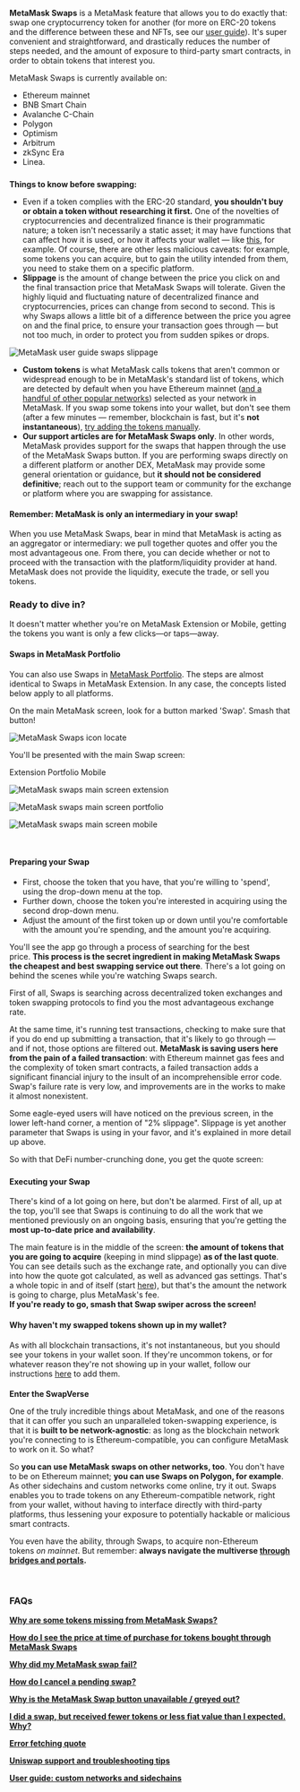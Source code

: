 **MetaMask Swaps** is a MetaMask feature that allows you to do exactly that: swap one cryptocurrency token for another (for more on ERC-20 tokens and the difference between these and NFTs, see our [user guide](https://support.metamask.io/hc/en-us/articles/4405497827355-User-guide-Tokens)). It's super convenient and straightforward, and drastically reduces the number of steps needed, and the amount of exposure to third-party smart contracts, in order to obtain tokens that interest you.


MetaMask Swaps is currently available on:


* Ethereum mainnet
* BNB Smart Chain
* Avalanche C-Chain
* Polygon
* Optimism
* Arbitrum
* zkSync Era
* Linea.


### 
**Things to know before swapping:**


* Even if a token complies with the ERC-20 standard, **you shouldn't buy or obtain a token without** **researching it first.** One of the novelties of cryptocurrencies and decentralized finance is their programmatic nature; a token isn't necessarily a static asset; it may have functions that can affect how it is used, or how it affects your wallet — like [this](https://www.reddit.com/r/CryptoCurrency/comments/owkokz/scam_alert_vera_tokens/), for example. Of course, there are other less malicious caveats: for example, some tokens you can acquire, but to gain the utility intended from them, you need to stake them on a specific platform.
* **Slippage** is the amount of change between the price you click on and the final transaction price that MetaMask Swaps will tolerate. Given the highly liquid and fluctuating nature of decentralized finance and cryptocurrencies, prices can change from second to second. This is why Swaps allows a little bit of a difference between the price you agree on and the final price, to ensure your transaction goes through — but not too much, in order to protect you from sudden spikes or drops.


![MetaMask user guide swaps slippage](https://support.metamask.io/hc/article_attachments/10023248340123)


* **Custom tokens** is what MetaMask calls tokens that aren't common or widespread enough to be in MetaMask's standard list of tokens, which are detected by default when you have Ethereum mainnet ([and a handful of other popular networks](https://support.metamask.io/hc/en-us/articles/360015489031)) selected as your network in MetaMask. If you swap some tokens into your wallet, but don't see them (after a few minutes — remember, blockchain is fast, but it's **not instantaneous**), [try adding the tokens manually](https://support.metamask.io/hc/en-us/articles/360015489031).
* **Our support articles are for MetaMask Swaps only**. In other words, MetaMask provides support for the swaps that happen through the use of the MetaMask Swaps button. If you are performing swaps directly on a different platform or another DEX, MetaMask may provide some general orientation or guidance, but **it should not be considered definitive**; reach out to the support team or community for the exchange or platform where you are swapping for assistance.



#### Remember: MetaMask is only an intermediary in your swap!


When you use MetaMask Swaps, bear in mind that MetaMask is acting as an aggregator or intermediary: we pull together quotes and offer you the most advantageous one. From there, you can decide whether or not to proceed with the transaction with the platform/liquidity provider at hand. MetaMask does not provide the liquidity, execute the trade, or sell you tokens.



### Ready to dive in?


It doesn't matter whether you're on MetaMask Extension or Mobile, getting the tokens you want is only a few clicks—or taps—away.



#### Swaps in MetaMask Portfolio


You can also use Swaps in [MetaMask Portfolio](https://portfolio.metamask.io/swap). The steps are almost identical to Swaps in MetaMask Extension. In any case, the concepts listed below apply to all platforms.



On the main MetaMask screen, look for a button marked 'Swap'. Smash that button!


![MetaMask Swaps icon locate](https://support.metamask.io/hc/article_attachments/17037096604315)


You'll be presented with the main Swap screen:




Extension Portfolio Mobile


![MetaMask swaps main screen extension](https://support.metamask.io/hc/article_attachments/17037081301403)




![MetaMask swaps main screen portfolio](https://support.metamask.io/hc/article_attachments/17037081302683)




![MetaMask swaps main screen mobile](https://support.metamask.io/hc/article_attachments/17037081303067)




 


#### **Preparing your Swap**


* First, choose the token that you have, that you're willing to 'spend', using the drop-down menu at the top.
* Further down, choose the token you're interested in acquiring using the second drop-down menu.
* Adjust the amount of the first token up or down until you're comfortable with the amount you're spending, and the amount you're acquiring.


You'll see the app go through a process of searching for the best price. **This process is the secret ingredient in making MetaMask Swaps the cheapest and best swapping service out there**. There's a lot going on behind the scenes while you're watching Swaps search.


First of all, Swaps is searching across decentralized token exchanges and token swapping protocols to find you the most advantageous exchange rate.


At the same time, it's running test transactions, checking to make sure that if you do end up submitting a transaction, that it's likely to go through — and if not, those options are filtered out. **MetaMask is saving users here from the pain of a failed transaction**: with Ethereum mainnet gas fees and the complexity of token smart contracts, a failed transaction adds a significant financial injury to the insult of an incomprehensible error code. Swap's failure rate is very low, and improvements are in the works to make it almost nonexistent.


Some eagle-eyed users will have noticed on the previous screen, in the lower left-hand corner, a mention of "2% slippage". Slippage is yet another parameter that Swaps is using in your favor, and it's explained in more detail up above.


So with that DeFi number-crunching done, you get the quote screen:


### 


#### **Executing your Swap**


There's kind of a lot going on here, but don't be alarmed. First of all, up at the top, you'll see that Swaps is continuing to do all the work that we mentioned previously on an ongoing basis, ensuring that you're getting the **most up-to-date price and availability**.


The main feature is in the middle of the screen: **the amount of tokens that you are going to acquire** (keeping in mind slippage) **as of the last quote**. You can see details such as the exchange rate, and optionally you can dive into how the quote got calculated, as well as advanced gas settings. That's a whole topic in and of itself (start [here](https://support.metamask.io/hc/en-us/articles/4404600179227)), but that's the amount the network is going to charge, plus MetaMask's fee.  
**If you're ready to go, smash that Swap swiper across the screen!**



#### Why haven't my swapped tokens shown up in my wallet?


As with all blockchain transactions, it's not instantaneous, but you should see your tokens in your wallet soon. If they're uncommon tokens, or for whatever reason they're not showing up in your wallet, follow our instructions [here](https://support.metamask.io/hc/en-us/articles/360015489031) to add them.



#### 
**Enter the SwapVerse**


One of the truly incredible things about MetaMask, and one of the reasons that it can offer you such an unparalleled token-swapping experience, is that it is **built to be network-agnostic**: as long as the blockchain network you're connecting to is Ethereum-compatible, you can configure MetaMask to work on it. So what?


So **you can use MetaMask swaps on other networks, too**. You don't have to be on Ethereum mainnet; **you can use Swaps on Polygon, for example**. As other sidechains and custom networks come online, try it out. Swaps enables you to trade tokens on any Ethereum-compatible network, right from your wallet, without having to interface directly with third-party platforms, thus lessening your exposure to potentially hackable or malicious smart contracts.


You even have the ability, through Swaps, to acquire non-Ethereum tokens *on mainnet*. But remember: **always navigate the multiverse [through bridges and portals](https://support.metamask.io/hc/en-us/articles/4404424659995).**


 


### **FAQs**


[**Why are some tokens missing from MetaMask Swaps?**](https://support.metamask.io/hc/en-us/articles/360059004712)


[**How do I see the price at time of purchase for tokens bought through MetaMask Swaps**](https://support.metamask.io/hc/en-us/articles/360058615371)


[**Why did my MetaMask swap fail?**](https://support.metamask.io/hc/en-us/articles/360058994872)


[**How do I cancel a pending swap?**](https://support.metamask.io/hc/en-us/articles/360060419011)


[**Why is the MetaMask Swap button unavailable / greyed out?**](https://support.metamask.io/hc/en-us/articles/360059410511)


**[I did a swap, but received fewer tokens or less fiat value than I expected. Why?](https://support.metamask.io/hc/en-us/articles/360059421651)**


[**Error fetching quote**](https://support.metamask.io/hc/en-us/articles/360060329612)


[**Uniswap support and troubleshooting tips**](https://support.metamask.io/hc/en-us/articles/360053394291)


**[User guide: custom networks and sidechains](https://support.metamask.io/hc/en-us/articles/4404424659995)**


